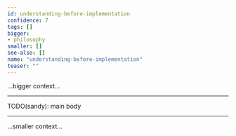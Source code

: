 ```yaml
---
id: understanding-before-implementation
confidence: 7
tags: []
bigger:
- philosophy
smaller: []
see-also: []
name: "understanding-before-implementation"
teaser: ""
---
```



...bigger context...

---

TODO(sandy): main body

---

...smaller context...
